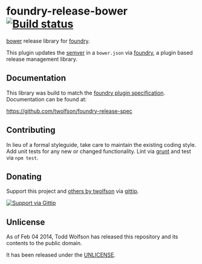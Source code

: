# foundry-release-bower [![Build status](https://travis-ci.org/twolfson/foundry-release-bower.png?branch=master)](https://travis-ci.org/twolfson/foundry-release-bower)

[bower][] release library for [foundry][].

This plugin updates the [semver][] in a `bower.json` via [foundry][], a plugin based release management library.

[bower]: http://bower.io/
[foundry]: https://github.com/twolfson/foundry
[semver]: http://semver.org/

## Documentation
This library was build to match the [foundry plugin specification][spec]. Documentation can be found at:

https://github.com/twolfson/foundry-release-spec

[spec]: https://github.com/twolfson/foundry-release-spec

## Contributing
In lieu of a formal styleguide, take care to maintain the existing coding style. Add unit tests for any new or changed functionality. Lint via [grunt](https://github.com/gruntjs/grunt) and test via `npm test`.

## Donating
Support this project and [others by twolfson][gittip] via [gittip][].

[![Support via Gittip][gittip-badge]][gittip]

[gittip-badge]: https://rawgithub.com/twolfson/gittip-badge/master/dist/gittip.png
[gittip]: https://www.gittip.com/twolfson/

## Unlicense
As of Feb 04 2014, Todd Wolfson has released this repository and its contents to the public domain.

It has been released under the [UNLICENSE][].

[UNLICENSE]: UNLICENSE
